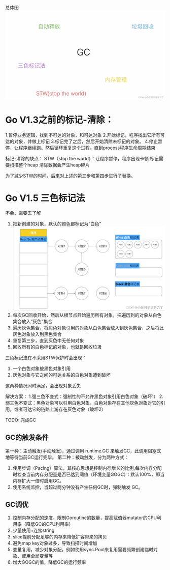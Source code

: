 总体图![gogc](../src/gogc.png)

# Go V1.3之前的标记-清除：
1.暂停业务逻辑，找到不可达的对象，和可达对象
2.开始标记，程序找出它所有可达的对象，并做上标记
3.标记完了之后，然后开始清除未标记的对象。
4.停止暂停，让程序继续跑。然后循环重复这个过程，直到process程序生命周期结束

标记-清除的缺点：
STW（stop the world）：让程序暂停，程序出现卡顿
标记需要扫描整个heap
清除数据会产生heap碎片

为了减少STW的时间，后来对上述的第三步和第四步进行了替换。

# Go V1.5 三色标记法  
不会，需要去了解
1. 把新创建的对象，默认的颜色都标记为“白色”
![三色标记法](../src/threeecolor.png)
2. 每次GC回收开始，然后从根节点开始遍历所有对象，把遍历到的对象从白色集合放入“灰色”集合
3. 遍历灰色集合，将灰色对象引用的对象从白色集合放入到灰色集合，之后将此灰色对象放入到黑色集合
4. 重复第三步，直到灰色中无任何对象
5. 回收所有的白色标记的对象，也就是回收垃圾

三色标记法在不采用STW保护时会出现：

1. 一个白色对象被黑色对象引用
2. 灰色对象与它之间的可达关系的白色对象遭到破坏

这两种情况同时满足，会出现对象丢失

解决方案：
1.强三色不变式：强制性的不允许黑色对象引用白色对象（破坏1）
2.弱三色不变式：黑色对象可以引用白色对象，白色对象存在其他灰色对象对它的引用，或者可达它的链路上游存在灰色对象（破坏2）


TODO: 完成GC

## GC的触发条件
第一种：主动触发(手动触发)，通过调用 runtime.GC 来触发GC，此调用阻塞式地等待当前GC运行完毕。
第二种：被动触发，分为两种方式：
1. 使用步调（Pacing）算法，其核心思想是控制内存增长的比例,每次内存分配时检查当前内存分配量是否已达到阈值（环境变量GOGC）：默认100%，即当内存扩大一倍时启用GC。
2. 使用系统监控，当超过两分钟没有产生任何GC时，强制触发 GC。
## GC调优
1. 控制内存分配的速度，限制Goroutine的数量，提高赋值器mutator的CPU利用率（降低GC的CPU利用率）
2. 少量使用+连接string
3. slice提前分配足够的内存来降低扩容带来的拷贝
4. 避免map key对象过多，导致扫描时间增加
5. 变量复用，减少对象分配，例如使用sync.Pool来复用需要频繁创建临时对象、使用全局变量等
6. 增大GOGC的值，降低GC的运行频率